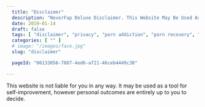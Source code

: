 ```yaml
---
  title: "Disclaimer"
  description: "NeverFap Deluxe Disclaimer. This Website May Be Used As A Tool For Self-Improvement, However Personal Outcomes Are Up To You To Decide. NoFap Alternative."
  date: 2019-01-14
  draft: false
  tags: [ "disclaimer", "privacy", "porn addiction", "porn recovery", "addiction recovery", "addiction", "awareness", "nofap", "neverfap", "neverfap deluxe" ]
  categories: [ "" ]
  # image: "/images/face.jpg"
  slug: "disclaimer"

  pageId: "06133056-7887-4ed6-af21-46ceb4449c30"

---
```


This website is not liable for you in any way. It may be used as a tool for self-improvement, however personal outcomes are entirely up to you to decide.
